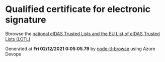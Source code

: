 # Qualified certificate for electronic signature 
 Bbrowse the [national eIDAS Trusted Lists and the EU List of eIDAS Trusted Lists (LOTL)](https://webgate.ec.europa.eu/tl-browser/#/) 
 
 
Generated at **Fri 02/12/2021  0:05:05.79** by [node-tl-browse](https://github.com/ymedlop/node-tl-browser) using Azure Devops 
